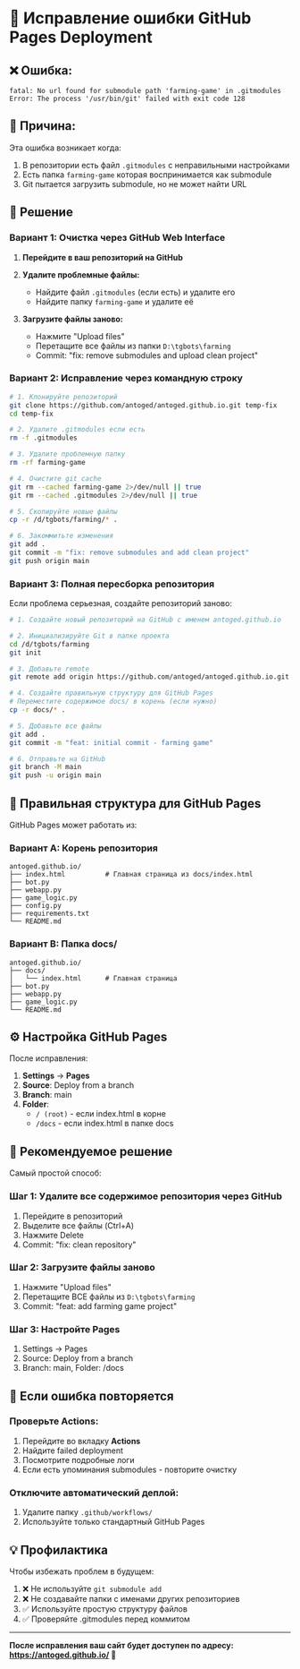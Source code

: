 # 🔧 Исправление ошибки GitHub Pages Deployment

## ❌ Ошибка:
```
fatal: No url found for submodule path 'farming-game' in .gitmodules
Error: The process '/usr/bin/git' failed with exit code 128
```

## 🎯 Причина:
Эта ошибка возникает когда:
1. В репозитории есть файл `.gitmodules` с неправильными настройками
2. Есть папка `farming-game` которая воспринимается как submodule
3. Git пытается загрузить submodule, но не может найти URL

## 🚀 Решение

### Вариант 1: Очистка через GitHub Web Interface

1. **Перейдите в ваш репозиторий на GitHub**
2. **Удалите проблемные файлы:**
   - Найдите файл `.gitmodules` (если есть) и удалите его
   - Найдите папку `farming-game` и удалите её
   
3. **Загрузите файлы заново:**
   - Нажмите "Upload files"
   - Перетащите все файлы из папки `D:\tgbots\farming`
   - Commit: "fix: remove submodules and upload clean project"

### Вариант 2: Исправление через командную строку

```bash
# 1. Клонируйте репозиторий
git clone https://github.com/antoged/antoged.github.io.git temp-fix
cd temp-fix

# 2. Удалите .gitmodules если есть
rm -f .gitmodules

# 3. Удалите проблемную папку
rm -rf farming-game

# 4. Очистите git cache
git rm --cached farming-game 2>/dev/null || true
git rm --cached .gitmodules 2>/dev/null || true

# 5. Скопируйте новые файлы
cp -r /d/tgbots/farming/* .

# 6. Закоммитьте изменения
git add .
git commit -m "fix: remove submodules and add clean project"
git push origin main
```

### Вариант 3: Полная пересборка репозитория

Если проблема серьезная, создайте репозиторий заново:

```bash
# 1. Создайте новый репозиторий на GitHub с именем antoged.github.io

# 2. Инициализируйте Git в папке проекта
cd /d/tgbots/farming
git init

# 3. Добавьте remote
git remote add origin https://github.com/antoged/antoged.github.io.git

# 4. Создайте правильную структуру для GitHub Pages
# Переместите содержимое docs/ в корень (если нужно)
cp -r docs/* .

# 5. Добавьте все файлы
git add .
git commit -m "feat: initial commit - farming game"

# 6. Отправьте на GitHub
git branch -M main
git push -u origin main
```

## 🔄 Правильная структура для GitHub Pages

GitHub Pages может работать из:

### Вариант A: Корень репозитория
```
antoged.github.io/
├── index.html          # Главная страница из docs/index.html
├── bot.py
├── webapp.py
├── game_logic.py
├── config.py
├── requirements.txt
└── README.md
```

### Вариант B: Папка docs/
```
antoged.github.io/
├── docs/
│   └── index.html      # Главная страница
├── bot.py
├── webapp.py
├── game_logic.py
└── README.md
```

## ⚙️ Настройка GitHub Pages

После исправления:

1. **Settings** → **Pages**
2. **Source**: Deploy from a branch
3. **Branch**: main
4. **Folder**: 
   - `/ (root)` - если index.html в корне
   - `/docs` - если index.html в папке docs

## 🎯 Рекомендуемое решение

Самый простой способ:

### Шаг 1: Удалите все содержимое репозитория через GitHub

1. Перейдите в репозиторий
2. Выделите все файлы (Ctrl+A)
3. Нажмите Delete
4. Commit: "fix: clean repository"

### Шаг 2: Загрузите файлы заново

1. Нажмите "Upload files"
2. Перетащите ВСЕ файлы из `D:\tgbots\farming`
3. Commit: "feat: add farming game project"

### Шаг 3: Настройте Pages

1. Settings → Pages
2. Source: Deploy from a branch
3. Branch: main, Folder: /docs

## 🚨 Если ошибка повторяется

### Проверьте Actions:

1. Перейдите во вкладку **Actions**
2. Найдите failed deployment
3. Посмотрите подробные логи
4. Если есть упоминания submodules - повторите очистку

### Отключите автоматический деплой:

1. Удалите папку `.github/workflows/`
2. Используйте только стандартный GitHub Pages

## 💡 Профилактика

Чтобы избежать проблем в будущем:

1. ❌ Не используйте `git submodule add`
2. ❌ Не создавайте папки с именами других репозиториев
3. ✅ Используйте простую структуру файлов
4. ✅ Проверяйте .gitmodules перед коммитом

---

**После исправления ваш сайт будет доступен по адресу: https://antoged.github.io/ 🎉**
